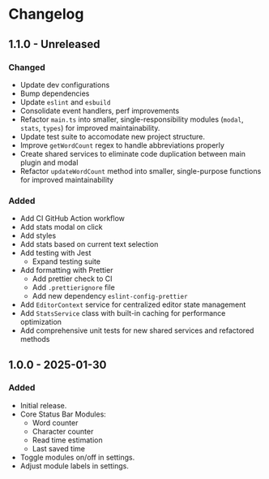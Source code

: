 # Changelog

## 1.1.0 - Unreleased

### Changed

- Update dev configurations
- Bump dependencies
- Update `eslint` and `esbuild`
- Consolidate event handlers, perf improvements
- Refactor `main.ts` into smaller, single-responsibility modules (`modal`, `stats`, `types`) for improved maintainability.
- Update test suite to accomodate new project structure.
- Improve `getWordCount` regex to handle abbreviations properly
- Create shared services to eliminate code duplication between main plugin and modal
- Refactor `updateWordCount` method into smaller, single-purpose functions for improved maintainability

### Added

- Add CI GitHub Action workflow
- Add stats modal on click
- Add styles
- Add stats based on current text selection
- Add testing with Jest
    - Expand testing suite
- Add formatting with Prettier
    - Add prettier check to CI
    - Add `.prettierignore` file
    - Add new dependency `eslint-config-prettier`
- Add `EditorContext` service for centralized editor state management
- Add `StatsService` class with built-in caching for performance optimization
- Add comprehensive unit tests for new shared services and refactored methods

## 1.0.0 - 2025-01-30

### Added

- Initial release.
- Core Status Bar Modules:
    - Word counter
    - Character counter
    - Read time estimation
    - Last saved time
- Toggle modules on/off in settings.
- Adjust module labels in settings.
